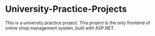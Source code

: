 # University-Practice-Projects
This is a university practice project. 
This project is the only frontend of online shop management system, built with ASP.NET.
